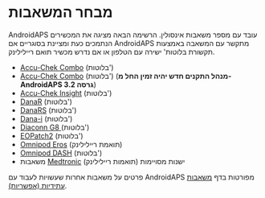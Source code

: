 # מבחר המשאבות

AndroidAPS עובד עם מספר משאבות אינסולין. הרשימה הבאה מציגה את המכשירים הנתמכים כעת ומציינת בסוגריים אם AndroidAPS מתקשר עם המשאבה באמצעות תקשורת בלוטות' ישירה עם הטלפון או אם נדרש מכשיר תואם ריילילינק.

- [Accu-Chek Combo](../Configuration/Accu-Chek-Combo-Pump.md) (בלוטות')
- [Accu-Chek Combo](../Configuration/Accu-Chek-Combo-Pump-v2.md) (בלוטות') (**מנהל התקנים חדש יהיה זמין החל מ-AndroidAPS גרסה 3.2**)
- [Accu-Chek Insight](../Configuration/Accu-Chek-Insight-Pump.md) (בלוטות')
- [DanaR](../Configuration/DanaR-Insulin-Pump.md) (בלוטות')
- [DanaRS](../Configuration/DanaRS-Insulin-Pump.md) (בלוטות')
- [Dana-i](../Configuration/DanaRS-Insulin-Pump.md) (בלוטות')
- [Diaconn G8 ](../Configuration/DiaconnG8.md) (בלוטות')
- [EOPatch2](../Configuration/EOPatch2.md) (בלוטות')
- [Omnipod Eros](../Configuration/OmnipodEros.md) (תואמת ריילילינק)
- [Omnipod DASH](../Configuration/OmnipodDASH.md) (בלוטות')
- משאבות [Medtronic](../Configuration/MedtronicPump.md) ישנות מסויימות (תואמות ריילילינק)

פרטים על משאבות אחרות שעשויות לעבוד עם AndroidAPS מפורטות בדף [משאבות עתידיות (אפשריות)](Future-possible-Pump-Drivers.md).